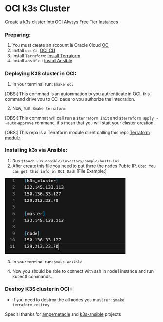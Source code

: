 # OCI k3s Cluster

Create a k3s cluster into OCI Always Free Tier Instances

### Preparing:

1. You must create an account in Oracle Cloud [OCI](https://signup.cloud.oracle.com/?language=en&sourceType=:ow:o:p:feb:0916FreePageBannerButton&intcmp=:ow:o:p:feb:0916FreePageBannerButton)
2. Install `oci` cli: [OCI CLI](https://docs.oracle.com/en-us/iaas/Content/API/SDKDocs/cliinstall.htm)
3. Install `Terraform`: [Install Terraform](https://developer.hashicorp.com/terraform/tutorials/aws-get-started/install-cli)
4. Install `Ansible` : [Install Ansible](https://docs.ansible.com/ansible/latest/installation_guide/intro_installation.html)

### Deploying K3S cluster in OCI:

1. In your terminal run: `$make oci` 

[OBS:] This commnad is an autommation to you authenticate in OCI, this command drive you to OCI page to you authorize the integration.

2. Now, run: `$make terraform`

[OBS:] This commnat will call run a `$terraform init` and `$terraform apply --auto-approve` command, it's mean that you will start your cluster creation.

[OBS:] This repo is a Terraform module client calling this repo [Terraform module](https://github.com/alessonviana/OCI_MODULES)

### Installing k3s via Ansible:

1. Run `$touch k3s-ansible/inventory/sample/hosts.ini`
2. After create this file you need to put there the nodes Public IP. `Obs: You can get this info on OCI Dash`
[File Example:]


![alt text](k3s-ansible/files/img.png)

3. In your terminal run: `$make ansible` 

4. Now you should be able to connect with ssh in node1 instance and run kubectl commands.


### Destroy K3S cluster in OCI::
- If you need to destroy the all nodes you must run: `$make terraform_destroy`

Special thanks for [ampernetacle](https://github.com/jpetazzo/ampernetacle) and [k3s-ansible](https://github.com/k3s-io/k3s-ansible) projects
